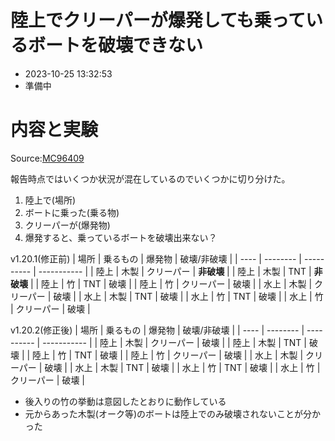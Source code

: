 # 陸上でクリーパーが爆発しても乗っているボートを破壊できない
-   2023-10-25 13:32:53
-   準備中

# 内容と実験
Source:[MC96409](https://bugs.mojang.com/browse/MC-96409)

報告時点ではいくつか状況が混在しているのでいくつかに切り分けた。

1.  陸上で(場所)
2.  ボートに乗った(乗る物)
3.  クリーパーが(爆発物)
4.  爆発すると、乗っているボートを破壊出来ない？


v1.20.1(修正前)
| 場所 | 乗るもの | 爆発物     | 破壊/非破壊 |
| ---- | -------- | ---------- | ----------- |
| 陸上 | 木製     | クリーパー | **非破壊**      |
| 陸上 | 木製     | TNT        | **非破壊**      |
| 陸上 | 竹       | TNT        | 破壊        |
| 陸上 | 竹       | クリーパー | 破壊        |
| 水上 | 木製     | クリーパー | 破壊        |
| 水上 | 木製     | TNT        | 破壊        |
| 水上 | 竹       | TNT        | 破壊        |
| 水上 | 竹       | クリーパー | 破壊        |

v1.20.2(修正後)
| 場所 | 乗るもの | 爆発物     | 破壊/非破壊 |
| ---- | -------- | ---------- | ----------- |
| 陸上 | 木製     | クリーパー | 破壊        |
| 陸上 | 木製     | TNT        | 破壊        |
| 陸上 | 竹       | TNT        | 破壊        |
| 陸上 | 竹       | クリーパー | 破壊        |
| 水上 | 木製     | クリーパー | 破壊        |
| 水上 | 木製     | TNT        | 破壊        |
| 水上 | 竹       | TNT        | 破壊        |
| 水上 | 竹       | クリーパー | 破壊        |


-   後入りの竹の挙動は意図したとおりに動作している
-   元からあった木製(オーク等)のボートは陸上でのみ破壊されないことが分かった



